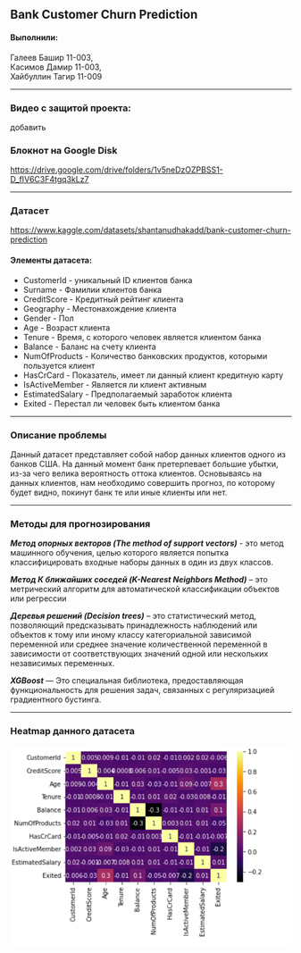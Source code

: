 ﻿## Bank Customer Churn Prediction

#### Выполнили: 
Галеев Башир 11-003,\
Касимов Дамир 11-003,\
Хайбуллин Тагир 11-009

----
### Видео с защитой проекта:

добавить

### Блокнот на Google Disk
https://drive.google.com/drive/folders/1v5neDzOZPBSS1-D_fIV6C3F4tgq3kLz7

----

### Датасет
https://www.kaggle.com/datasets/shantanudhakadd/bank-customer-churn-prediction

#### Элементы датасета:

* CustomerId - уникальный ID клиентов банка
* Surname - Фамилии клиентов банка
* CreditScore - Кредитный рейтинг клиента
* Geography - Местонахождение клиента
* Gender - Пол
* Age - Возраст клиента
* Tenure - Время, с которого человек является клиентом банка
* Balance - Баланс на счету клиента
* NumOfProducts - Количество банковских продуктов, которыми пользуется клиент
* HasCrCard - Показатель, имеет ли данный клиент кредитную карту
* IsActiveMember - Является ли клиент активным
* EstimatedSalary - Предполагаемый заработок клиента
* Exited - Перестал ли человек быть клиентом банка

----

### Описание проблемы
Данный датасет представляет собой набор данных клиентов одного из банков США. На данный момент банк претерпевает большие убытки, из-за чего велика вероятность оттока клиентов.
Основываясь на данных клиентов, нам необходимо совершить прогноз, по которому будет видно, покинут банк те или иные клиенты или нет.

----
### Методы для прогнозирования

***Метод опорных векторов (The method of support vectors)*** - это метод машинного обучения, целью которого является попытка классифицировать входные наборы данных в один из двух классов.

***Метод К ближайших соседей (K-Nearest Neighbors Method)***  – это метрический алгоритм для автоматической классификации объектов или регрессии

***Деревья решений (Decision trees)***  – это статистический метод, позволяющий предсказывать принадлежность наблюдений или объектов к тому или иному классу категориальной зависимой переменной или среднее значение количественной переменной в зависимости от соответствующих значений одной или нескольких независимых переменных.

***XGBoost*** — Это специальная библиотека, предоставляющая функциональность для решения задач, связанных с регуляризацией градиентного бустинга.

----


### Heatmap данного датасета

![alt text](img.png?raw=true)
